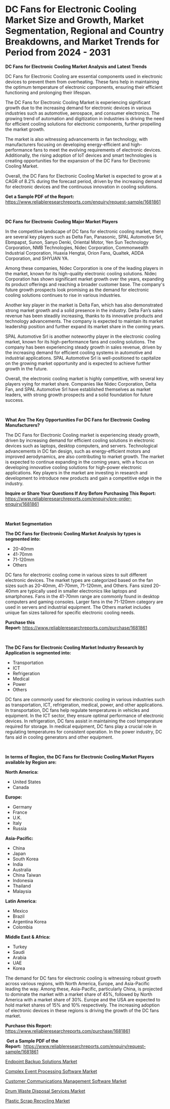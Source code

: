<p><h1>DC Fans for Electronic Cooling Market Size and Growth, Market Segmentation, Regional and Country Breakdowns, and Market Trends for Period from 2024 -  2031</h1></p><p><strong>DC Fans for Electronic Cooling Market Analysis and Latest Trends</strong></p>
<p><p>DC Fans for Electronic Cooling are essential components used in electronic devices to prevent them from overheating. These fans help in maintaining the optimum temperature of electronic components, ensuring their efficient functioning and prolonging their lifespan.</p><p>The DC Fans for Electronic Cooling Market is experiencing significant growth due to the increasing demand for electronic devices in various industries such as automotive, aerospace, and consumer electronics. The growing trend of automation and digitization in industries is driving the need for efficient cooling solutions for electronic components, further propelling the market growth.</p><p>The market is also witnessing advancements in fan technology, with manufacturers focusing on developing energy-efficient and high-performance fans to meet the evolving requirements of electronic devices. Additionally, the rising adoption of IoT devices and smart technologies is creating opportunities for the expansion of the DC Fans for Electronic Cooling Market.</p><p>Overall, the DC Fans for Electronic Cooling Market is expected to grow at a CAGR of 8.2% during the forecast period, driven by the increasing demand for electronic devices and the continuous innovation in cooling solutions.</p></p>
<p><strong>Get a Sample PDF of the Report:&nbsp;</strong> <a href="https://www.reliableresearchreports.com/enquiry/request-sample/1681861">https://www.reliableresearchreports.com/enquiry/request-sample/1681861</a></p>
<p>&nbsp;</p>
<p><strong>DC Fans for Electronic Cooling Major Market Players</strong></p>
<p><p>In the competitive landscape of DC fans for electronic cooling market, there are several key players such as Delta Fan, Panasonic, SPAL Automotive Srl, Ebmpapst, Sunon, Sanyo Denki, Oriental Motor, Yen Sun Technology Corporation, NMB Technologies, Nidec Corporation, Commonwealth Industrial Corporation, Huaxia Hengtai, Orion Fans, Qualtek, ADDA Corporation, and SHYUAN YA.</p><p>Among these companies, Nidec Corporation is one of the leading players in the market, known for its high-quality electronic cooling solutions. Nidec Corporation has shown significant market growth over the years, expanding its product offerings and reaching a broader customer base. The company's future growth prospects look promising as the demand for electronic cooling solutions continues to rise in various industries.</p><p>Another key player in the market is Delta Fan, which has also demonstrated strong market growth and a solid presence in the industry. Delta Fan’s sales revenue has been steadily increasing, thanks to its innovative products and technology advancements. The company is expected to maintain its market leadership position and further expand its market share in the coming years.</p><p>SPAL Automotive Srl is another noteworthy player in the electronic cooling market, known for its high-performance fans and cooling solutions. The company has been experiencing steady growth in sales revenue, driven by the increasing demand for efficient cooling systems in automotive and industrial applications. SPAL Automotive Srl is well-positioned to capitalize on the growing market opportunity and is expected to achieve further growth in the future.</p><p>Overall, the electronic cooling market is highly competitive, with several key players vying for market share. Companies like Nidec Corporation, Delta Fan, and SPAL Automotive Srl have established themselves as market leaders, with strong growth prospects and a solid foundation for future success.</p></p>
<p>&nbsp;</p>
<p><strong>What Are The Key Opportunities For DC Fans for Electronic Cooling Manufacturers?</strong></p>
<p><p>The DC Fans for Electronic Cooling market is experiencing steady growth, driven by increasing demand for efficient cooling solutions in electronic devices such as laptops, desktop computers, and servers. Technological advancements in DC fan design, such as energy-efficient motors and improved aerodynamics, are also contributing to market growth. The market is expected to continue expanding in the coming years, with a focus on developing innovative cooling solutions for high-power electronic applications. Key players in the market are investing in research and development to introduce new products and gain a competitive edge in the industry.</p></p>
<p><strong>Inquire or Share Your Questions If Any Before Purchasing This Report:</strong> <a href="https://www.reliableresearchreports.com/enquiry/pre-order-enquiry/1681861">https://www.reliableresearchreports.com/enquiry/pre-order-enquiry/1681861</a></p>
<p>&nbsp;</p>
<p><strong>Market Segmentation</strong></p>
<p><strong>The DC Fans for Electronic Cooling Market Analysis by types is segmented into:</strong></p>
<p><ul><li>20-40mm</li><li>41-70mm</li><li>71-120mm</li><li>Others</li></ul></p>
<p><p>DC fans for electronic cooling come in various sizes to suit different electronic devices. The market types are categorized based on the fan sizes such as 20-40mm, 41-70mm, 71-120mm, and Others. Fans sized 20-40mm are typically used in smaller electronics like laptops and smartphones. Fans in the 41-70mm range are commonly found in desktop computers and gaming consoles. Larger fans in the 71-120mm category are used in servers and industrial equipment. The Others market includes unique fan sizes tailored for specific electronic cooling needs.</p></p>
<p><strong>Purchase this Report:&nbsp;</strong><a href="https://www.reliableresearchreports.com/purchase/1681861">https://www.reliableresearchreports.com/purchase/1681861</a></p>
<p>&nbsp;</p>
<p><strong>The DC Fans for Electronic Cooling Market Industry Research by Application is segmented into:</strong></p>
<p><ul><li>Transportation</li><li>ICT</li><li>Refrigeration</li><li>Medical</li><li>Power</li><li>Others</li></ul></p>
<p><p>DC fans are commonly used for electronic cooling in various industries such as transportation, ICT, refrigeration, medical, power, and other applications. In transportation, DC fans help regulate temperatures in vehicles and equipment. In the ICT sector, they ensure optimal performance of electronic devices. In refrigeration, DC fans assist in maintaining the cool temperature required for storage. In medical equipment, DC fans play a crucial role in regulating temperatures for consistent operation. In the power industry, DC fans aid in cooling generators and other equipment.</p></p>
<p>&nbsp;</p>
<p><strong>In terms of Region, the DC Fans for Electronic Cooling Market Players available by Region are:</strong></p>
<p>
    <p> <strong> North America: </strong>
        <ul>
            <li>United States</li>
            <li>Canada</li>
        </ul>
        </p> 
    <p> <strong> Europe: </strong>
        <ul>
            <li>Germany</li>
            <li>France</li>
            <li>U.K.</li>
            <li>Italy</li>
            <li>Russia</li>
        </ul>
        </p> 
    <p> <strong> Asia-Pacific: </strong>
        <ul>
            <li>China</li>
            <li>Japan</li>
            <li>South Korea</li>
            <li>India</li>
            <li>Australia</li>
            <li>China Taiwan</li>
            <li>Indonesia</li>
            <li>Thailand</li>
            <li>Malaysia</li>
        </ul>
        </p> 
    <p> <strong> Latin America: </strong>
        <ul>
            <li>Mexico</li>
            <li>Brazil</li>
            <li>Argentina Korea</li>
            <li>Colombia</li>
        </ul>
        </p> 
    <p> <strong> Middle East & Africa: </strong>
        <ul>
            <li>Turkey</li>
            <li>Saudi</li>
            <li>Arabia</li>
            <li>UAE</li>
            <li>Korea</li>
        </ul>
    </p>
    </p>
<p><p>The demand for DC fans for electronic cooling is witnessing robust growth across various regions, with North America, Europe, and Asia-Pacific leading the way. Among these, Asia-Pacific, particularly China, is projected to dominate the market with a market share of 45%, followed by North America with a market share of 30%. Europe and the USA are expected to hold market shares of 15% and 10% respectively. The increasing adoption of electronic devices in these regions is driving the growth of the DC fans market.</p></p>
<p><strong>Purchase this Report: </strong><a href="https://www.reliableresearchreports.com/purchase/1681861">https://www.reliableresearchreports.com/purchase/1681861</a></p>
<p>&nbsp;<strong>Get a Sample PDF of the Report:&nbsp;&nbsp;</strong><a href="https://www.reliableresearchreports.com/enquiry/request-sample/1681861">https://www.reliableresearchreports.com/enquiry/request-sample/1681861</a></p>
<p><strong></strong></p>
<p><p><a href="https://medium.com/p/133a646d8f80/edit">Endpoint Backup Solutions Market</a></p><p><a href="https://medium.com/p/230365f8b7de/edit">Complex Event Processing Software Market</a></p><p><a href="https://medium.com/p/ba2b268410c2/edit">Customer Communications Management Software Market</a></p><p><a href="https://medium.com/p/16f1204f0d53/edit">Drum Waste Disposal Services Market</a></p><p><a href="https://medium.com/p/5f5eb242e7b8/edit">Plastic Scrap Recycling Market</a></p></p>